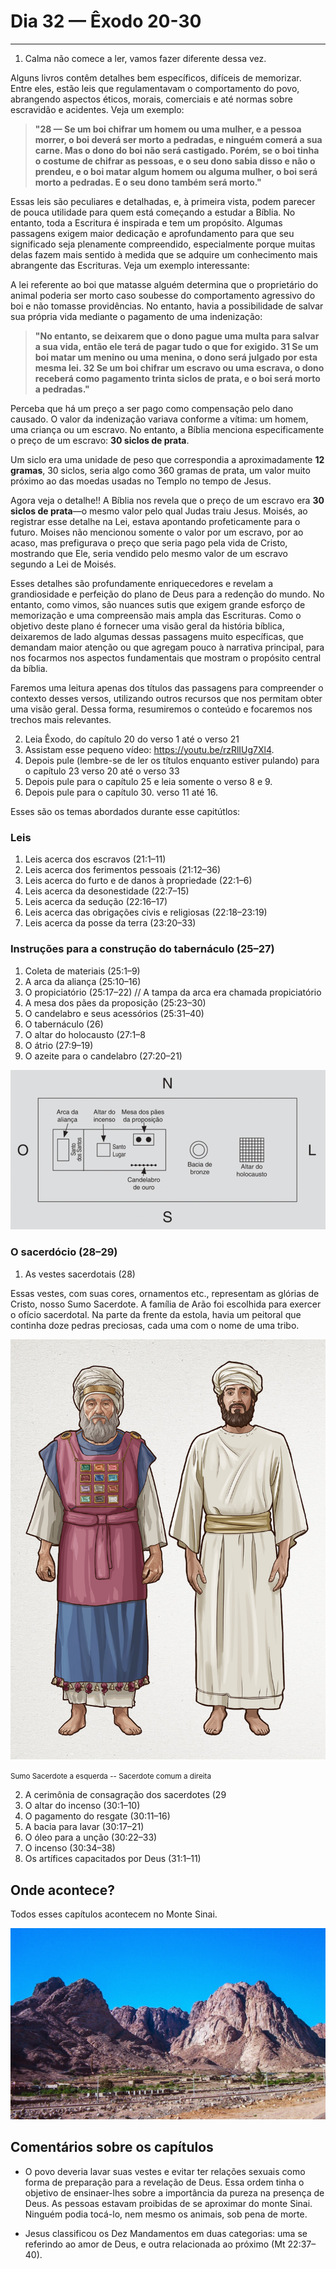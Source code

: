 # Dia 32 — Êxodo 20-30

---

1. Calma não comece a ler, vamos fazer diferente dessa vez.

Alguns livros contêm detalhes bem específicos, difíceis de memorizar. Entre eles, estão leis que regulamentavam o comportamento do povo, abrangendo aspectos éticos, morais, comerciais e até normas sobre escravidão e acidentes. Veja um exemplo:

> **"28 — Se um boi chifrar um homem ou uma mulher, e a pessoa morrer, o boi deverá ser morto a pedradas, e ninguém comerá a sua carne. Mas o dono do boi não será castigado. Porém, se o boi tinha o costume de chifrar as pessoas, e o seu dono sabia disso e não o prendeu, e o boi matar algum homem ou alguma mulher, o boi será morto a pedradas. E o seu dono também será morto."**

Essas leis são peculiares e detalhadas, e, à primeira vista, podem parecer de pouca utilidade para quem está começando a estudar a Bíblia. No entanto, toda a Escritura é inspirada e tem um propósito. Algumas passagens exigem maior dedicação e aprofundamento para que seu significado seja plenamente compreendido, especialmente porque muitas delas fazem mais sentido à medida que se adquire um conhecimento mais abrangente das Escrituras. Veja um exemplo interessante:

A lei referente ao boi que matasse alguém determina que o proprietário do animal poderia ser morto caso soubesse do comportamento agressivo do boi e não tomasse providências. No entanto, havia a possibilidade de salvar sua própria vida mediante o pagamento de uma indenização:

> **"No entanto, se deixarem que o dono pague uma multa para salvar a sua vida, então ele terá de pagar tudo o que for exigido. 31 Se um boi matar um menino ou uma menina, o dono será julgado por esta mesma lei. 32 Se um boi chifrar um escravo ou uma escrava, o dono receberá como pagamento trinta siclos de prata, e o boi será morto a pedradas."**

Perceba que há um preço a ser pago como compensação pelo dano causado. O valor da indenização variava conforme a vítima: um homem, uma criança ou um escravo. No entanto, a Bíblia menciona especificamente o preço de um escravo: **30 siclos de prata**.

Um siclo era uma unidade de peso que correspondia a aproximadamente **12 gramas**, 30 siclos, seria algo como 360 gramas de prata, um valor muito próximo ao das moedas usadas no Templo no tempo de Jesus.

Agora veja o detalhe!! A Bíblia nos revela que o preço de um escravo era **30 siclos de prata**—o mesmo valor pelo qual Judas traiu Jesus. Moisés, ao registrar esse detalhe na Lei, estava apontando profeticamente para o futuro. Moises não mencionou somente o valor por um escravo, por ao acaso, mas prefigurava o preço que seria pago pela vida de Cristo, mostrando que Ele, seria vendido pelo mesmo valor de um escravo segundo a Lei de Moisés.

Esses detalhes são profundamente enriquecedores e revelam a grandiosidade e perfeição do plano de Deus para a redenção do mundo. No entanto, como vimos, são nuances sutis que exigem grande esforço de memorização e uma compreensão mais ampla das Escrituras. Como o objetivo deste plano é fornecer uma visão geral da história bíblica, deixaremos de lado algumas dessas passagens muito específicas, que demandam maior atenção ou que agregam pouco à narrativa principal, para nos focarmos nos aspectos fundamentais que mostram o propósito central da bíblia.

Faremos uma leitura apenas dos títulos das passagens para compreender o contexto desses versos, utilizando outros recursos que nos permitam obter uma visão geral. Dessa forma, resumiremos o conteúdo e focaremos nos trechos mais relevantes.

2. Leia Êxodo, do capítulo 20 do verso 1 até o verso 21
3. Assistam esse pequeno vídeo: https://youtu.be/rzRlIUg7Xl4.
3. Depois pule (lembre-se de ler os títulos enquanto estiver pulando) para o capítulo 23 verso 20 até o verso 33 
4. Depois pule para o capítulo 25 e leia somente o verso 8 e 9.
5. Depois pule para o capítulo 30. verso 11 até 16.

Esses são os temas abordados durante esse capitútlos:

### Leis

1. Leis acerca dos escravos (21:1–11)
2. Leis acerca dos ferimentos pessoais (21:12–36)
3. Leis acerca do furto e de danos à propriedade (22:1–6)
4. Leis acerca da desonestidade (22:7–15)
5. Leis acerca da sedução (22:16–17)
6. Leis acerca das obrigações civis e religiosas (22:18–23:19)
7. Leis acerca da posse da terra (23:20–33)

### Instruções para a construção do tabernáculo (25–27)

1. Coleta de materiais (25:1–9)
2. A arca da aliança (25:10–16)
3. O propiciatório (25:17–22) // A tampa da arca era chamada propiciatório
4. A mesa dos pães da proposição (25:23–30)
5. O candelabro e seus acessórios (25:31–40)
6. O tabernáculo (26)
7. O altar do holocausto (27:1–8
8. O átrio (27:9–19)
9. O azeite para o candelabro (27:20–21)

![img_3.png](images/img_11.png)

### O sacerdócio (28–29)

1. As vestes sacerdotais (28)

Essas vestes, com suas cores, ornamentos etc., representam as glórias de Cristo, nosso Sumo Sacerdote. A família de Arão foi escolhida para exercer o ofício sacerdotal. Na parte da frente da estola, havia um peitoral que continha doze pedras preciosas, cada uma com o nome de uma tribo.

![img.png](img.png)

<small>Sumo Sacerdote a esquerda -- Sacerdote comum a direita</small>

2. A cerimônia de consagração dos sacerdotes (29
3. O altar do incenso (30:1–10)
4. O pagamento do resgate (30:11–16)
5. A bacia para lavar (30:17–21)
6. O óleo para a unção (30:22–33)
7. O incenso (30:34–38)
8. Os artífices capacitados por Deus (31:1–11)

## Onde acontece?

Todos esses capítulos acontecem no Monte Sinai.

![img_1.png](images/img_10.png)

## Comentários sobre os capítulos

- O povo deveria lavar suas vestes e evitar ter relações sexuais como forma de preparação para a revelação de Deus. Essa ordem tinha o objetivo de ensinaer-lhes sobre a importância da pureza na presença de Deus. As pessoas estavam proibidas de se aproximar do monte Sinai. Ninguém podia tocá-lo, nem mesmo os animais, sob pena de morte.


- Jesus classificou os Dez Mandamentos em duas categorias: uma se referindo ao amor de Deus, e outra relacionada ao próximo (Mt 22:37–40).

